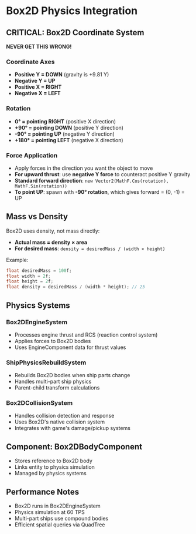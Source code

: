 # Box2D Physics Integration

## CRITICAL: Box2D Coordinate System
**NEVER GET THIS WRONG!**

### Coordinate Axes
- **Positive Y = DOWN** (gravity is +9.81 Y)
- **Negative Y = UP**
- **Positive X = RIGHT**
- **Negative X = LEFT**

### Rotation
- **0° = pointing RIGHT** (positive X direction)
- **+90° = pointing DOWN** (positive Y direction)
- **-90° = pointing UP** (negative Y direction)
- **+180° = pointing LEFT** (negative X direction)

### Force Application
- Apply forces in the direction you want the object to move
- **For upward thrust**: use **negative Y force** to counteract positive Y gravity
- **Standard forward direction**: `new Vector2(MathF.Cos(rotation), MathF.Sin(rotation))`
- **To point UP**: spawn with **-90° rotation**, which gives forward = (0, -1) = UP

## Mass vs Density

Box2D uses density, not mass directly:
- **Actual mass = density × area**
- **For desired mass**: `density = desiredMass / (width × height)`

Example:
```csharp
float desiredMass = 100f;
float width = 2f;
float height = 2f;
float density = desiredMass / (width * height); // 25
```

## Physics Systems

### Box2DEngineSystem
- Processes engine thrust and RCS (reaction control system)
- Applies forces to Box2D bodies
- Uses EngineComponent data for thrust values

### ShipPhysicsRebuildSystem
- Rebuilds Box2D bodies when ship parts change
- Handles multi-part ship physics
- Parent-child transform calculations

### Box2DCollisionSystem
- Handles collision detection and response
- Uses Box2D's native collision system
- Integrates with game's damage/pickup systems

## Component: Box2DBodyComponent
- Stores reference to Box2D body
- Links entity to physics simulation
- Managed by physics systems

## Performance Notes
- Box2D runs in Box2DEngineSystem
- Physics simulation at 60 TPS
- Multi-part ships use compound bodies
- Efficient spatial queries via QuadTree